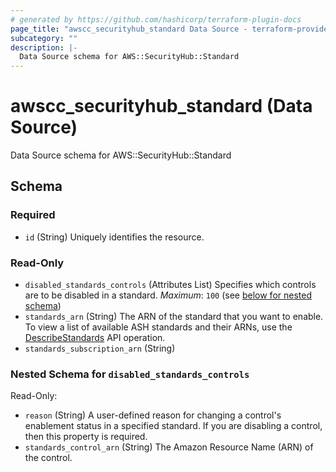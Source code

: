 ```yaml
---
# generated by https://github.com/hashicorp/terraform-plugin-docs
page_title: "awscc_securityhub_standard Data Source - terraform-provider-awscc"
subcategory: ""
description: |-
  Data Source schema for AWS::SecurityHub::Standard
---
```


# awscc_securityhub_standard (Data Source)

Data Source schema for AWS::SecurityHub::Standard



<!-- schema generated by tfplugindocs -->
## Schema

### Required

- `id` (String) Uniquely identifies the resource.

### Read-Only

- `disabled_standards_controls` (Attributes List) Specifies which controls are to be disabled in a standard. 
  *Maximum*: ``100`` (see [below for nested schema](#nestedatt--disabled_standards_controls))
- `standards_arn` (String) The ARN of the standard that you want to enable. To view a list of available ASH standards and their ARNs, use the [DescribeStandards](https://docs.aws.amazon.com/securityhub/1.0/APIReference/API_DescribeStandards.html) API operation.
- `standards_subscription_arn` (String)

<a id="nestedatt--disabled_standards_controls"></a>
### Nested Schema for `disabled_standards_controls`

Read-Only:

- `reason` (String) A user-defined reason for changing a control's enablement status in a specified standard. If you are disabling a control, then this property is required.
- `standards_control_arn` (String) The Amazon Resource Name (ARN) of the control.
